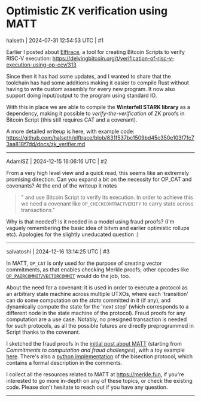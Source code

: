 # Optimistic ZK verification using MATT

halseth | 2024-07-31 12:54:53 UTC | #1

Earlier I posted about [Elftrace](https://github.com/halseth/elftrace), a tool for creating Bitcoin Scripts to verify RISC-V execution: https://delvingbitcoin.org/t/verification-of-risc-v-execution-using-op-ccv/313 

Since then it has had some updates, and I wanted to share that the toolchain has had some additions making it easier to compile Rust without having to write custom assembly for every new program. It now also support doing input/output to the program using standard IO.

With this in place we are able to compile the **Winterfell STARK library** as a dependency, making it possible to _verify-the-verification_ of  ZK proofs in Bitcoin Script (this still requires CAT and a covenant).

A more detailed writeup is here, with example code: https://github.com/halseth/elftrace/blob/831f537bc1509bd45c350e103f7fc73aa818f7dd/docs/zk_verifier.md

-------------------------

AdamISZ | 2024-12-15 16:06:16 UTC | #2

From a very high level view and a quick read, this seems like an extremely promising direction. Can you expand a bit on the necessity for OP_CAT and covenants? At the end of the writeup it notes

>" and use Bitcoin Script to verify its execution. In order to achieve this we need a covenant like `OP_CHECKCONTRACTVERIFY` to carry state across transactions."

Why is that needed? Is it needed in a model using fraud proofs? (I'm vaguely remembering the basic idea of bitvm and earlier optimistic rollups etc). Apologies for the slightly uneducated question :)

-------------------------

salvatoshi | 2024-12-16 13:14:25 UTC | #3

In MATT, `OP_CAT` is only used for the purpose of creating vector commitments, as that enables checking Merkle proofs; other opcodes like [`OP_PAIRCOMMIT`/`VECTORCOMMIT`](https://github.com/bitcoin/bips/pull/1699) would do the job, too.

About the need for a covenant: it is used in order to execute a protocol as an arbitrary state machine across multiple UTXOs, where each 'transition' can do some computation on the *state* committed in it (if any), and dynamically compute the state for the 'next step' (which corresponds to a different node in the state machine of the protocol). Fraud proofs for any computation are a use case. Notably, no presigned transaction is needed for such protocols, as all the possible futures are directly preprogrammed in Script thanks to the covenant.

I sketched the fraud proofs in the [initial post about MATT](https://gnusha.org/pi/bitcoindev/CAMhCMoH9uZPeAE_2tWH6rf0RndqV+ypjbNzazpFwFnLUpPsZ7g@mail.gmail.com/) (starting from *Commitments to computation and fraud challenges*), with a toy example [here](https://gnusha.org/pi/bitcoindev/CAMhCMoEONv3jriBU3qwm0pt75iF_sgra1H2Z4rOF8u+e7hs_cw@mail.gmail.com/). There's also a [python implementation](https://github.com/Merkleize/pymatt/blob/55c9239288ae9b4900a251bfe5d8fc0f99308491/matt/hub/fraud.py) of the bisection protocol, which contains a formal description in the comments.

I collect all the resources related to MATT at https://merkle.fun, if you're interested to go more in-depth on any of these topics, or check the existing code. Please don't hesitate to reach out if you have any question.

-------------------------

